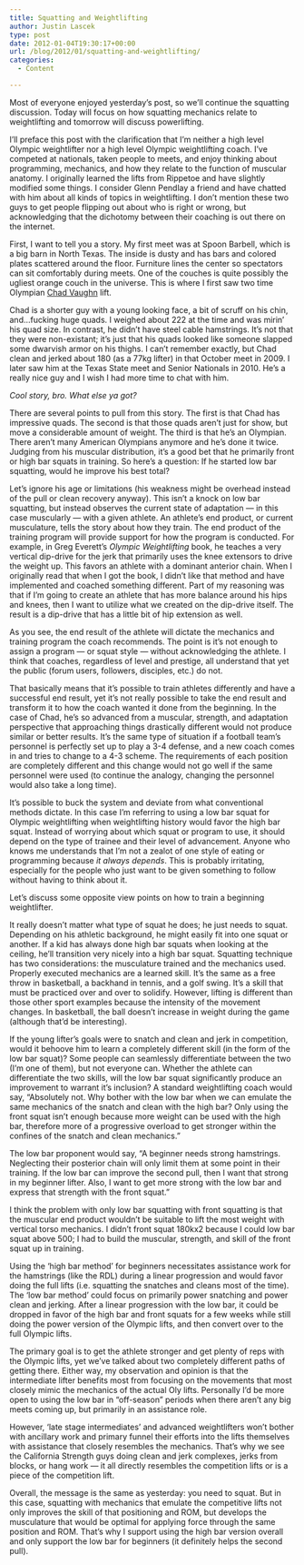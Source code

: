 ```yaml
---
title: Squatting and Weightlifting
author: Justin Lascek
type: post
date: 2012-01-04T19:30:17+00:00
url: /blog/2012/01/squatting-and-weightlifting/
categories:
  - Content

---
```

Most of everyone enjoyed yesterday&#8217;s post, so we&#8217;ll continue the squatting discussion. Today will focus on how squatting mechanics relate to weightlifting and tomorrow will discuss powerlifting.
  

  
I&#8217;ll preface this post with the clarification that I&#8217;m neither a high level Olympic weightlifter nor a high level Olympic weightlifting coach. I&#8217;ve competed at nationals, taken people to meets, and enjoy thinking about programming, mechanics, and how they relate to the function of muscular anatomy. I originally learned the lifts from Rippetoe and have slightly modified some things. I consider Glenn Pendlay a friend and have chatted with him about all kinds of topics in weightlifting. I don&#8217;t mention these two guys to get people flipping out about who is right or wrong, but acknowledging that the dichotomy between their coaching is out there on the internet.
  

  
First, I want to tell you a story. My first meet was at Spoon Barbell, which is a big barn in North Texas. The inside is dusty and has bars and colored plates scattered around the floor. Furniture lines the center so spectators can sit comfortably during meets. One of the couches is quite possibly the ugliest orange couch in the universe. This is where I first saw two time Olympian <a href="http://weightlifting.teamusa.org/athletes/chad-vaughn" target="_blank">Chad Vaughn</a> lift.
  

  
Chad is a shorter guy with a young looking face, a bit of scruff on his chin, and&#8230;fucking huge quads. I weighed about 222 at the time and was mirin&#8217; his quad size. In contrast, he didn&#8217;t have steel cable hamstrings. It&#8217;s not that they were non-existant; it&#8217;s just that his quads looked like someone slapped some dwarvish armor on his thighs. I can&#8217;t remember exactly, but Chad clean and jerked about 180 (as a 77kg lifter) in that October meet in 2009. I later saw him at the Texas State meet and Senior Nationals in 2010. He&#8217;s a really nice guy and I wish I had more time to chat with him.
  

  
_Cool story, bro. What else ya got?_ 
  
There are several points to pull from this story. The first is that Chad has impressive quads. The second is that those quads aren&#8217;t just for show, but move a considerable amount of weight. The third is that he&#8217;s an Olympian. There aren&#8217;t many American Olympians anymore and he&#8217;s done it twice. Judging from his muscular distribution, it&#8217;s a good bet that he primarily front or high bar squats in training. So here&#8217;s a question: If he started low bar squatting, would he improve his best total?
  
**<!--more-->**


  

  
Let&#8217;s ignore his age or limitations (his weakness might be overhead instead of the pull or clean recovery anyway). This isn&#8217;t a knock on low bar squatting, but instead observes the current state of adaptation &#8212; in this case muscularly &#8212; with a given athlete. An athlete&#8217;s end product, or current musculature, tells the story about how they train. The end product of the training program will provide support for how the program is conducted. For example, in Greg Everett&#8217;s _Olympic Weightlifting_ book, he teaches a very vertical dip-drive for the jerk that primarily uses the knee extensors to drive the weight up. This favors an athlete with a dominant anterior chain. When I originally read that when I got the book, I didn&#8217;t like that method and have implemented and coached something different. Part of my reasoning was that if I&#8217;m going to create an athlete that has more balance around his hips and knees, then I want to utilize what we created on the dip-drive itself. The result is a dip-drive that has a little bit of hip extension as well.
  

  
As you see, the end result of the athlete will dictate the mechanics and training program the coach recommends. The point is it&#8217;s not enough to assign a program &#8212; or squat style &#8212; without acknowledging the athlete. I think that coaches, regardless of level and prestige, all understand that yet the public (forum users, followers, disciples, etc.) do not.
  

  
That basically means that it&#8217;s possible to train athletes differently and have a successful end result, yet it&#8217;s not really possible to take the end result and transform it to how the coach wanted it done from the beginning. In the case of Chad, he&#8217;s so advanced from a muscular, strength, and adaptation perspective that approaching things drastically different would not produce similar or better results. It&#8217;s the same type of situation if a football team&#8217;s personnel is perfectly set up to play a 3-4 defense, and a new coach comes in and tries to change to a 4-3 scheme. The requirements of each position are completely different and this change would not go well if the same personnel were used (to continue the analogy, changing the personnel would also take a long time).
  

  
It&#8217;s possible to buck the system and deviate from what conventional methods dictate. In this case I&#8217;m referring to using a low bar squat for Olympic weightlifting when weightlifting history would favor the high bar squat. Instead of worrying about which squat or program to use, it should depend on the type of trainee and their level of advancement. Anyone who knows me understands that I&#8217;m not a zealot of one style of eating or programming because _it always depends_. This is probably irritating, especially for the people who just want to be given something to follow without having to think about it.
  

  
Let&#8217;s discuss some opposite view points on how to train a beginning weightlifter.
  
It really doesn&#8217;t matter what type of squat he does; he just needs to squat. Depending on his athletic background, he might easily fit into one squat or another. If a kid has always done high bar squats when looking at the ceiling, he&#8217;ll transition very nicely into a high bar squat. Squatting technique has two considerations: the musculature trained and the mechanics used. Properly executed mechanics are a learned skill. It&#8217;s the same as a free throw in basketball, a backhand in tennis, and a golf swing. It&#8217;s a skill that must be practiced over and over to solidify. However, lifting is different than those other sport examples because the intensity of the movement changes. In basketball, the ball doesn&#8217;t increase in weight during the game (although that&#8217;d be interesting).
  

  
If the young lifter&#8217;s goals were to snatch and clean and jerk in competition, would it behoove him to learn a completely different skill (in the form of the low bar squat)? Some people can seamlessly differentiate between the two (I&#8217;m one of them), but not everyone can. Whether the athlete can differentiate the two skills, will the low bar squat significantly produce an improvement to warrant it&#8217;s inclusion? A standard weightlifting coach would say, &#8220;Absolutely not. Why bother with the low bar when we can emulate the same mechanics of the snatch and clean with the high bar? Only using the front squat isn&#8217;t enough because more weight can be used with the high bar, therefore more of a progressive overload to get stronger within the confines of the snatch and clean mechanics.&#8221;
  

  
The low bar proponent would say, &#8220;A beginner needs strong hamstrings. Neglecting their posterior chain will only limit them at some point in their training. If the low bar can improve the second pull, then I want that strong in my beginner lifter. Also, I want to get more strong with the low bar and express that strength with the front squat.&#8221;
  

  
I think the problem with only low bar squatting with front squatting is that the muscular end product wouldn&#8217;t be suitable to lift the most weight with vertical torso mechanics. I didn&#8217;t front squat 180kx2 because I could low bar squat above 500; I had to build the muscular, strength, and skill of the front squat up in training.
  

  
Using the &#8216;high bar method&#8217; for beginners necessitates assistance work for the hamstrings (like the RDL) during a linear progression and would favor doing the full lifts (i.e. squatting the snatches and cleans most of the time). The &#8216;low bar method&#8217; could focus on primarily power snatching and power clean and jerking. After a linear progression with the low bar, it could be dropped in favor of the high bar and front squats for a few weeks while still doing the power version of the Olympic lifts, and then convert over to the full Olympic lifts.
  

  
The primary goal is to get the athlete stronger and get plenty of reps with the Olympic lifts, yet we&#8217;ve talked about two completely different paths of getting there. Either way, my observation and opinion is that the intermediate lifter benefits most from focusing on the movements that most closely mimic the mechanics of the actual Oly lifts. Personally I&#8217;d be more open to using the low bar in &#8220;off-season&#8221; periods when there aren&#8217;t any big meets coming up, but primarily in an assistance role.
  

  
However, &#8216;late stage intermediates&#8217; and advanced weightlifters won&#8217;t bother with ancillary work and primary funnel their efforts into the lifts themselves with assistance that closely resembles the mechanics. That&#8217;s why we see the California Strength guys doing clean and jerk complexes, jerks from blocks, or hang work &#8212; it all directly resembles the competition lifts or is a piece of the competition lift.
  

  
Overall, the message is the same as yesterday: you need to squat. But in this case, squatting with mechanics that emulate the competitive lifts not only improves the skill of that positioning and ROM, but develops the musculature that would be optimal for applying force through the same position and ROM. That&#8217;s why I support using the high bar version overall and only support the low bar for beginners (it definitely helps the second pull).
